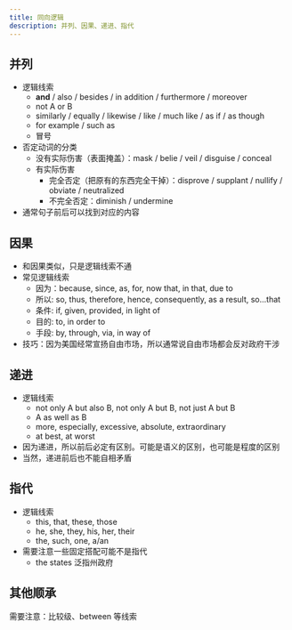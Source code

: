 ```yaml
---
title: 同向逻辑
description: 并列、因果、递进、指代
---
```


## 并列

- 逻辑线索
  - **and** / also / besides / in addition / furthermore / moreover
  - not A or B
  - similarly / equally / likewise / like / much like / as if / as though
  - for example / such as
  - 冒号
- 否定动词的分类
  - 没有实际伤害（表面掩盖）：mask / belie / veil / disguise / conceal
  - 有实际伤害
    - 完全否定（把原有的东西完全干掉）：disprove / supplant / nullify / obviate / neutralized
    - 不完全否定：diminish / undermine
- 通常句子前后可以找到对应的内容

## 因果

- 和因果类似，只是逻辑线索不通
- 常见逻辑线索
  - 因为：because, since, as, for, now that, in that, due to
  - 所以: so, thus, therefore, hence, consequently, as a result, so...that
  - 条件: if, given, provided, in light of
  - 目的: to, in order to
  - 手段: by, through, via, in way of
- 技巧：因为美国经常宣扬自由市场，所以通常说自由市场都会反对政府干涉

## 递进

- 逻辑线索
  - not only A but also B, not only A but B, not just A but B
  - A as well as B
  - more, especially, excessive, absolute, extraordinary
  - at best, at worst
- 因为递进，所以前后必定有区别。可能是语义的区别，也可能是程度的区别
- 当然，递进前后也不能自相矛盾

## 指代

- 逻辑线索
  - this, that, these, those
  - he, she, they, his, her, their
  - the, such, one, a/an
- 需要注意一些固定搭配可能不是指代
  - the states 泛指州政府

## 其他顺承

需要注意：比较级、between 等线索
